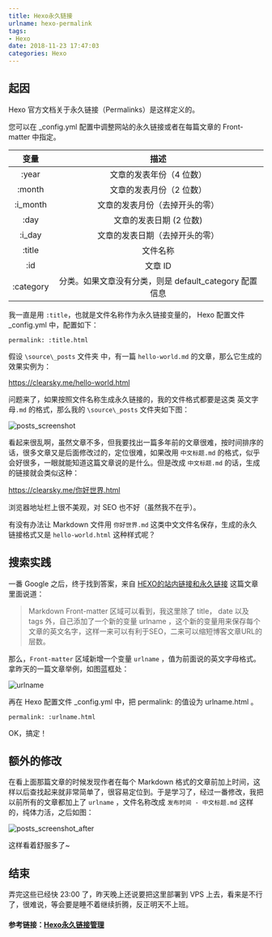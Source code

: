 ```yaml
---
title: Hexo永久链接
urlname: hexo-permalink
tags: 
- Hexo
date: 2018-11-23 17:47:03
categories: Hexo
---
```


## 起因

Hexo 官方文档关于永久链接（Permalinks）是这样定义的。

您可以在 _config.yml 配置中调整网站的永久链接或者在每篇文章的 Front-matter 中指定。

变量  |  描述
:-:|:-:
:year  |  文章的发表年份（4 位数）
:month |   文章的发表月份（2 位数）
:i_month  |  文章的发表月份（去掉开头的零）
:day   | 文章的发表日期 (2 位数)
:i_day |   文章的发表日期（去掉开头的零）
:title |   文件名称
:id    |文章 ID
:category|    分类。如果文章没有分类，则是 default_category 配置信息

我一直是用 `:title`，也就是文件名称作为永久链接变量的， Hexo 配置文件_config.yml 中，配置如下：

```
permalink: :title.html
```
假设 `\source\_posts` 文件夹 中，有一篇 `hello-world.md` 的文章，那么它生成的效果实例为：

https://clearsky.me/hello-world.html

问题来了，如果按照文件名称生成永久链接的，我的文件格式都要是这类 英文字母`.md` 的格式，那么我的 `\source\_posts` 文件夹如下图：

![posts_screenshot](https://clearsky.me/uploads/2017/06/posts_screenshot.png)

看起来很乱啊，虽然文章不多，但我要找出一篇多年前的文章很难，按时间排序的话，很多文章又是后面修改过的，定位很难，如果改用 `中文标题.md` 的格式，似乎会好很多，一眼就能知道这篇文章说的是什么。但是改成 `中文标题.md` 的话，生成的链接就会类似这种：

https://clearsky.me/你好世界.html

浏览器地址栏上很不美观，对 SEO 也不好（虽然我不在乎）。

有没有办法让 Markdown 文件用 `你好世界.md` 这类中文文件名保存，生成的永久链接格式又是 `hello-world.html` 这种样式呢？

## 搜索实践

一番 Google 之后，终于找到答案，来自 [HEXO的站内链接和永久链接](http://www.wuliaole.com/post/permalink_and_internal_link_in_hexo/) 这篇文章里面说道：

>Markdown Front-matter 区域可以看到，我这里除了 title， date 以及 tags 外，自己添加了一个新的变量 urlname ，这个新的变量用来保存每个文章的英文名字，这样一来可以有利于SEO，二来可以缩短博客文章URL的层数。

那么，`Front-matter` 区域新增一个变量 `urlname` ，值为前面说的英文字母格式。拿昨天的一篇文章举例，如图蓝框处：

![urlname](https://clearsky.me/uploads/2017/06/urlname.png)

再在 Hexo 配置文件 _config.yml 中，把 permalink: 的值设为 urlname.html 。

```
permalink: :urlname.html
```

OK，搞定！

## 额外的修改

在看上面那篇文章的时候发现作者在每个 Markdown 格式的文章前加上时间，这样以后查找起来就非常简单了，很容易定位到。于是学习了，经过一番修改，我把以前所有的文章都加上了 `urlname` ，文件名称改成 `发布时间 - 中文标题.md` 这样的，纯体力活，之后如图：

![posts_screenshot_after](https://clearsky.me/uploads/2017/06/posts_screenshot_after.png)

这样看着舒服多了~

## 结束

弄完这些已经快 23:00 了，昨天晚上还说要把这里部署到 VPS 上去，看来是不行了，很难说，等会要是睡不着继续折腾，反正明天不上班。


#### 参考链接：[Hexo永久链接管理](https://clearsky.me/hexo-permalinks.html)